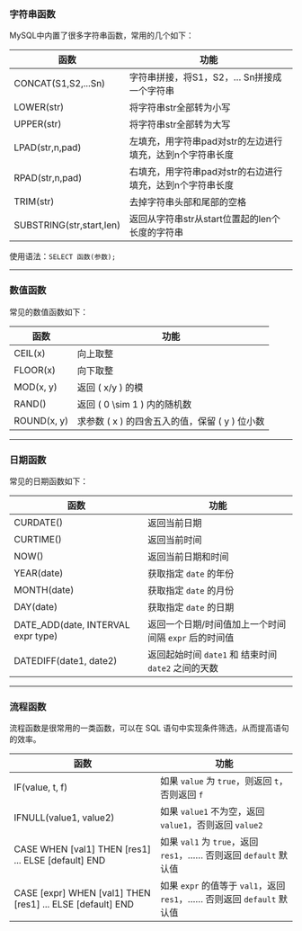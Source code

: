 ### 字符串函数
MySQL中内置了很多字符串函数，常用的几个如下：

| 函数                | 功能                                                         |
| ------------------- | ------------------------------------------------------------ |
| CONCAT(S1,S2,...Sn) | 字符串拼接，将S1，S2，… Sn拼接成一个字符串                   |
| LOWER(str)          | 将字符串str全部转为小写                                      |
| UPPER(str)          | 将字符串str全部转为大写                                      |
| LPAD(str,n,pad)     | 左填充，用字符串pad对str的左边进行填充，达到n个字符串长度    |
| RPAD(str,n,pad)     | 右填充，用字符串pad对str的右边进行填充，达到n个字符串长度    |
| TRIM(str)           | 去掉字符串头部和尾部的空格                                   |
| SUBSTRING(str,start,len) | 返回从字符串str从start位置起的len个长度的字符串 |

使用语法：`SELECT 函数(参数);`

***

### 数值函数
常见的数值函数如下：

| 函数        | 功能                                   |
|-------------|----------------------------------------|
| CEIL(x)     | 向上取整                               |
| FLOOR(x)    | 向下取整                               |
| MOD(x, y)   | 返回 \( x/y \) 的模                    |
| RAND()      | 返回 \( 0 \sim 1 \) 内的随机数         |
| ROUND(x, y) | 求参数 \( x \) 的四舍五入的值，保留 \( y \) 位小数 |

***

### 日期函数
常见的日期函数如下：

| 函数                               | 功能                                                     |
| ---------------------------------- | -------------------------------------------------------- |
| CURDATE()                          | 返回当前日期                                             |
| CURTIME()                          | 返回当前时间                                             |
| NOW()                              | 返回当前日期和时间                                       |
| YEAR(date)                         | 获取指定 `date` 的年份                                   |
| MONTH(date)                        | 获取指定 `date` 的月份                                   |
| DAY(date)                          | 获取指定 `date` 的日期                                   |
| DATE_ADD(date, INTERVAL expr type) | 返回一个日期/时间值加上一个时间间隔 `expr` 后的时间值    |
| DATEDIFF(date1, date2)             | 返回起始时间 `date1` 和 结束时间 `date2` 之间的天数       |

***

### 流程函数
流程函数是很常用的一类函数，可以在 SQL 语句中实现条件筛选，从而提高语句的效率。

| 函数                                          | 功能                                                         |
| --------------------------------------------- | ------------------------------------------------------------ |
| IF(value, t, f)                               | 如果 `value` 为 `true`，则返回 `t`，否则返回 `f`              |
| IFNULL(value1, value2)                        | 如果 `value1` 不为空，返回 `value1`，否则返回 `value2`        |
| CASE WHEN [val1] THEN [res1] ... ELSE [default] END | 如果 `val1` 为 `true`，返回 `res1`，…… 否则返回 `default` 默认值 |
| CASE [expr] WHEN [val1] THEN [res1] ... ELSE [default] END | 如果 `expr` 的值等于 `val1`，返回 `res1`，…… 否则返回 `default` 默认值 |
